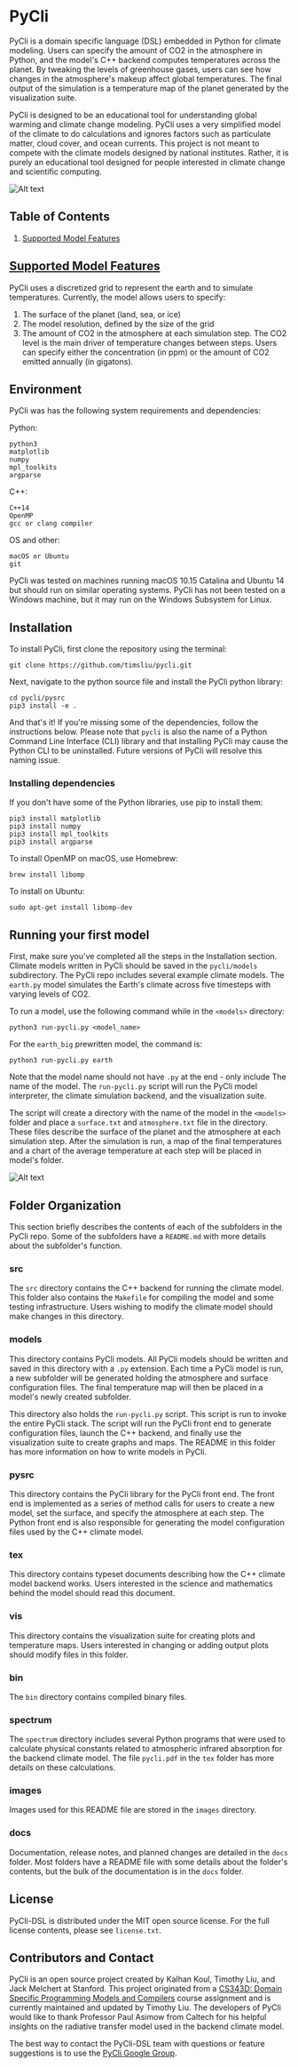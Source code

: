 # PyCli

PyCli is a domain specific language (DSL) embedded in Python for climate
modeling. Users can specify the amount of CO2 in the atmosphere in Python, and 
the model's C++ backend computes temperatures across the planet. By tweaking the
levels of greenhouse gases, users can see how changes in the
atmosphere's makeup affect global temperatures. The final output
of the simulation is a temperature map of the planet generated by the visualization
suite.

PyCli is designed to be an educational tool for understanding global warming
and climate change modeling. PyCli uses a very simplified model of the climate to
do  calculations and ignores factors such as particulate matter, cloud cover,
and ocean currents. This project is not meant to compete with the climate
models designed by national institutes. Rather, it is purely an educational
tool designed for people interested in climate change and scientific computing.

![Alt text](images/earth.png?raw=true "Earth temperature map")

## Table of Contents

1. [Supported Model Features](#supported-model-features)

## [Supported Model Features](#supported-model-features)

PyCli uses a discretized grid to represent the earth and to simulate
temperatures. Currently, the model allows users to specify:

1. The surface of the planet (land, sea, or ice)
2. The model resolution, defined by the size of the grid
3. The amount of CO2 in the atmosphere at each simulation step. 
The CO2 level is the main driver of temperature changes between steps. Users
can specify either the concentration (in ppm) or the amount of CO2 emitted 
annually (in gigatons).

## Environment

PyCli was has the following system requirements and dependencies:


Python:
```
python3
matplotlib
numpy
mpl_toolkits
argparse
```

C++:
```
C++14
OpenMP
gcc or clang compiler
```

OS and other:
```
macOS or Ubuntu
git
```

PyCli was tested on machines running macOS 10.15 Catalina and Ubuntu 14 but
should run on similar operating systems. PyCli has not been tested on a 
Windows machine, but it may run on the Windows Subsystem for Linux.

## Installation

To install PyCli, first clone the repository using the terminal:

```
git clone https://github.com/timsliu/pycli.git
```

Next, navigate to the python source file and install the PyCli python library:

```
cd pycli/pysrc
pip3 install -e .
```
And that's it! If you're missing some of the dependencies, follow the
instructions below. Please note that `pycli` is also the name of a Python
Command Line Interface (CLI) library and that installing PyCli may cause the 
Python CLI to be uninstalled. Future versions of PyCli will resolve this
naming issue.

### Installing dependencies
If you don't have some of the Python libraries, use pip to install them:

```
pip3 install matplotlib
pip3 install numpy
pip3 install mpl_toolkits
pip3 install argparse
```

To install OpenMP on macOS, use Homebrew:

```
brew install libomp
```

To install on Ubuntu:

```
sudo apt-get install libomp-dev
```


## Running your first model

First, make sure you've completed all the steps in the Installation section.
Climate models written in PyCli should be saved in the `pycli/models` subdirectory.
The PyCli repo includes several example climate models. The 
`earth.py` model simulates the Earth's climate across five timesteps
with varying levels of CO2.

To run a model, use the following command while in the `<models>` directory:

```
python3 run-pycli.py <model_name>
```

For the `earth_big` prewritten model, the command is:

```
python3 run-pycli.py earth
```

Note that the model name should not have `.py` at the end - only include
The name of the model. The `run-pycli.py` script will run the PyCli
model interpreter, the climate simulation backend, and the visualization
suite.

The script will create a directory with the name of the model in
the `<models>` folder and place a `surface.txt` and `atmosphere.txt`
file in the directory. These files describe the surface of the planet and
the atmosphere at each simulation step. After the simulation is run, a map
of the final temperatures and a chart of the average temperature
at each step will be placed in model's folder.

![Alt text](images/earth.png?raw=true "Earth temperature map")

## Folder Organization
This section briefly describes the contents of each of the subfolders in the
PyCli repo. Some of the subfolders have a `README.md` with more details about
the subfolder's function.

### src
The `src` directory contains the C++ backend for running the climate model.
This folder also contains the `Makefile` for compiling the model and some
testing infrastructure. Users wishing to modify the climate model should
make changes in this directory.

### models
This directory contains PyCli models. All PyCli models should be written and
saved in this directory with a `.py` extension. Each time a PyCli model is 
run, a new subfolder will be generated holding the atmosphere and surface
configuration files. The final temperature map will then be placed in a
model's newly created subfolder.

This directory also holds the `run-pycli.py` script. This script is run to
invoke the entire PyCli stack. The script will run the PyCli front end to
generate configuration files, launch the C++ backend, and finally use the
visualization suite to create graphs and maps. The README in this folder
has more information on how to write models in PyCli.

### pysrc
This directory contains the PyCli library for the PyCli front end. The front
end is implemented as a series of method calls for users to create a new
model, set the surface, and specify the atmosphere at each step. The Python
front end is also responsible for generating the model configuration files used
by the C++ climate model.

### tex
This directory contains typeset documents describing how the C++ climate
model backend works. Users interested in the science and mathematics behind
the model should read this document.

### vis
This directory contains the visualization suite for creating plots and temperature
maps. Users interested in changing or adding output plots should modify files in
this folder.

### bin
The `bin` directory contains compiled binary files.

### spectrum
The `spectrum` directory includes several Python programs that were used to
calculate physical constants related to atmospheric infrared absorption for
the backend climate model. The file `pycli.pdf` in the `tex` folder has more
details on these calculations.

### images
Images used for this README file are stored in the `images` directory.

### docs
Documentation, release notes, and planned changes are detailed in the 
`docs` folder. Most folders have a README file with some details about the
folder's contents, but the bulk of the documentation is in the `docs` 
folder.

## License
PyCli-DSL is distributed under the MIT open source license. For the full
license contents, please see `license.txt`.


## Contributors and Contact
PyCli is an open source project created by Kalhan Koul, Timothy Liu, and
Jack Melchert at Stanford.  This project originated from a [CS343D: Domain Specific
Programming Models and Compilers](https://cs343d.github.io/) course assignment
and is currently maintained and updated by Timothy Liu. The developers of 
PyCli would like to thank Professor Paul Asimow from Caltech for his
helpful insights on the radiative transfer model used in the backend climate
model.

The best way to contact the PyCli-DSL team with questions or feature
suggestions is to use the [PyCli Google Group](https://groups.google.com/g/pycli-dsl).
